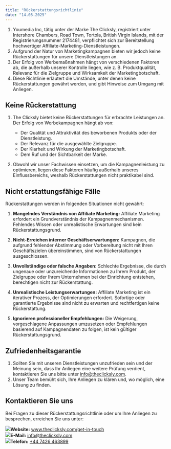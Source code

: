 ```yaml
---
title: "Rückerstattungsrichtlinie"
date: "14.05.2025"
---
```


<div>

1.  Youmedia Inc, tätig unter der Marke The Clicksly, registriert unter Intershore Chambers, Road Town, Tortola, British Virgin Islands, mit der Registrierungsnummer 2174481, verpflichtet sich zur Bereitstellung hochwertiger Affiliate-Marketing-Dienstleistungen.
2.  Aufgrund der Natur von Marketingkampagnen bieten wir jedoch keine Rückerstattungen für unsere Dienstleistungen an.
3.  Der Erfolg von Werbemaßnahmen hängt von verschiedenen Faktoren ab, die außerhalb unserer Kontrolle liegen, wie z. B. Produktqualität, Relevanz für die Zielgruppe und Wirksamkeit der Marketingbotschaft.
4.  Diese Richtlinie erläutert die Umstände, unter denen keine Rückerstattungen gewährt werden, und gibt Hinweise zum Umgang mit Anliegen.

</div>

<div>

## **Keine Rückerstattung**

1.  The Clicksly bietet keine Rückerstattungen für erbrachte Leistungen an. Der Erfolg von Werbekampagnen hängt ab von:

    - Der Qualität und Attraktivität des beworbenen Produkts oder der Dienstleistung.
    - Der Relevanz für die ausgewählte Zielgruppe.
    - Der Klarheit und Wirkung der Marketingbotschaft.
    - Dem Ruf und der Sichtbarkeit der Marke.

2.  Obwohl wir unser Fachwissen einsetzen, um die Kampagnenleistung zu optimieren, liegen diese Faktoren häufig außerhalb unseres Einflussbereichs, weshalb Rückerstattungen nicht praktikabel sind.

</div>

<div>

## **Nicht erstattungsfähige Fälle**

Rückerstattungen werden in folgenden Situationen nicht gewährt:

1. **Mangelndes Verständnis von Affiliate Marketing:** Affiliate Marketing erfordert ein Grundverständnis der Kampagnenmechanismen. Fehlendes Wissen oder unrealistische Erwartungen sind kein Rückerstattungsgrund.

2. **Nicht-Erreichen interner Geschäftserwartungen:** Kampagnen, die aufgrund fehlender Abstimmung oder Vorbereitung nicht mit Ihren Geschäftszielen übereinstimmen, sind von Rückerstattungen ausgeschlossen.

3. **Unvollständige oder falsche Angaben:** Schlechte Ergebnisse, die durch ungenaue oder unzureichende Informationen zu Ihrem Produkt, der Zielgruppe oder Ihrem Unternehmen bei der Einrichtung entstehen, berechtigen nicht zur Rückerstattung.

4. **Unrealistische Leistungserwartungen:** Affiliate Marketing ist ein iterativer Prozess, der Optimierungen erfordert. Sofortige oder garantierte Ergebnisse sind nicht zu erwarten und rechtfertigen keine Rückerstattung.

5. **Ignorieren professioneller Empfehlungen:** Die Weigerung, vorgeschlagene Anpassungen umzusetzen oder Empfehlungen basierend auf Kampagnendaten zu folgen, ist kein gültiger Rückerstattungsgrund.

</div>

<div>

## **Zufriedenheitsgarantie**

1.  Sollten Sie mit unseren Dienstleistungen unzufrieden sein und der Meinung sein, dass Ihr Anliegen eine weitere Prüfung verdient, kontaktieren Sie uns bitte unter info@theclicksly.com.
2.  Unser Team bemüht sich, Ihre Anliegen zu klären und, wo möglich, eine Lösung zu finden.

</div>

<div>

## **Kontaktieren Sie uns**

Bei Fragen zu dieser Rückerstattungsrichtlinie oder um Ihre Anliegen zu besprechen, erreichen Sie uns unter:

<div class="contact-info">
    <img src="/images/policy/web.svg"><span><b>Website:</b> <a href="http://www.theclicksly.com/get-in-touch">www.theclicksly.com/get-in-touch</a></span>
</div>
<div class="contact-info">
    <img src="/images/policy/mail.svg"><span><b>E-Mail:</b> <a href="mailto:info@theclicksly.com">info@theclicksly.com</a></span>
</div>
<div class="contact-info">
    <img src="/images/policy/phone.svg"><span><b>Telefon:</b> <a href="tel:+447426463899">+44 7426 463899</a></span>
</div>

</div>
